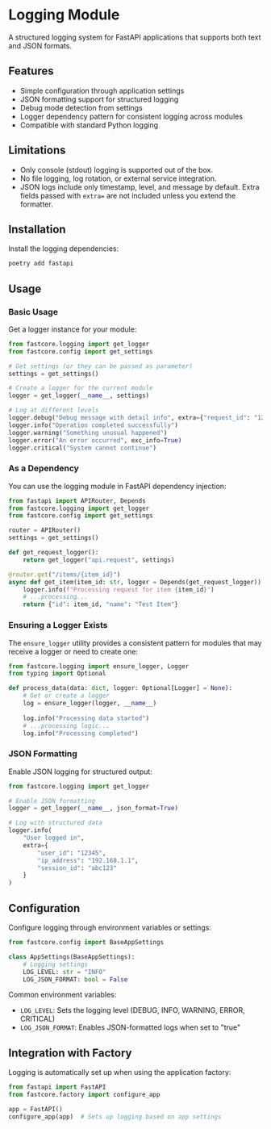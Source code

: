 # Logging Module

A structured logging system for FastAPI applications that supports both text and JSON formats.

## Features

- Simple configuration through application settings
- JSON formatting support for structured logging
- Debug mode detection from settings
- Logger dependency pattern for consistent logging across modules
- Compatible with standard Python logging

## Limitations

- Only console (stdout) logging is supported out of the box.
- No file logging, log rotation, or external service integration.
- JSON logs include only timestamp, level, and message by default. Extra fields passed with `extra=` are not included unless you extend the formatter.

## Installation

Install the logging dependencies:

```bash
poetry add fastapi
```

## Usage

### Basic Usage

Get a logger instance for your module:

```python
from fastcore.logging import get_logger
from fastcore.config import get_settings

# Get settings (or they can be passed as parameter)
settings = get_settings()

# Create a logger for the current module
logger = get_logger(__name__, settings)

# Log at different levels
logger.debug("Debug message with detail info", extra={"request_id": "123"})
logger.info("Operation completed successfully")
logger.warning("Something unusual happened")
logger.error("An error occurred", exc_info=True)
logger.critical("System cannot continue")
```

### As a Dependency

You can use the logging module in FastAPI dependency injection:

```python
from fastapi import APIRouter, Depends
from fastcore.logging import get_logger
from fastcore.config import get_settings

router = APIRouter()
settings = get_settings()

def get_request_logger():
    return get_logger("api.request", settings)

@router.get("/items/{item_id}")
async def get_item(item_id: str, logger = Depends(get_request_logger)):
    logger.info(f"Processing request for item {item_id}")
    # ...processing...
    return {"id": item_id, "name": "Test Item"}
```

### Ensuring a Logger Exists

The `ensure_logger` utility provides a consistent pattern for modules that may receive a logger or need to create one:

```python
from fastcore.logging import ensure_logger, Logger
from typing import Optional

def process_data(data: dict, logger: Optional[Logger] = None):
    # Get or create a logger
    log = ensure_logger(logger, __name__)
    
    log.info("Processing data started")
    # ...processing logic...
    log.info("Processing completed")
```

### JSON Formatting

Enable JSON logging for structured output:

```python
from fastcore.logging import get_logger

# Enable JSON formatting
logger = get_logger(__name__, json_format=True)

# Log with structured data
logger.info(
    "User logged in", 
    extra={
        "user_id": "12345",
        "ip_address": "192.168.1.1",
        "session_id": "abc123"
    }
)
```

## Configuration

Configure logging through environment variables or settings:

```python
from fastcore.config import BaseAppSettings

class AppSettings(BaseAppSettings):
    # Logging settings
    LOG_LEVEL: str = "INFO"
    LOG_JSON_FORMAT: bool = False
```

Common environment variables:
- `LOG_LEVEL`: Sets the logging level (DEBUG, INFO, WARNING, ERROR, CRITICAL)
- `LOG_JSON_FORMAT`: Enables JSON-formatted logs when set to "true"

## Integration with Factory

Logging is automatically set up when using the application factory:

```python
from fastapi import FastAPI
from fastcore.factory import configure_app

app = FastAPI()
configure_app(app)  # Sets up logging based on app settings
```